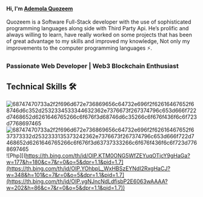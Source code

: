 <h4>Hi, I'm <a href>Ademola Quozeem</a></h4>

Quozeem is a Software Full-Stack developer with the use of sophisticated programming languages along side with Third Party Api. He’s prolific and always willing to learn, have really worked on some projects that has been of great advantage to my skills and improved my knowledge, Not only my improvements to the computer programming languages ⚡.

<h3>Passionate Web Developer | Web3 Blockchain Enthusiast </h3>

<h2>Technical Skills 🛠</h2>

![68747470733a2f2f696d672e736869656c64732e696f2f62616467652f68746d6c352d2532334533344632362e7376673f267374796c653d666f722d7468652d6261646765266c6f676f3d68746d6c35266c6f676f436f6c6f723d7768697465](https://user-images.githubusercontent.com/72305068/189480718-fd371310-f6a2-4901-8b49-e338dd9a0cf6.svg) ![68747470733a2f2f696d672e736869656c64732e696f2f62616467652f637373332d2532333135373242362e7376673f267374796c653d666f722d7468652d6261646765266c6f676f3d63737333266c6f676f436f6c6f723d7768697465](https://user-images.githubusercontent.com/72305068/189480741-0e1cfbeb-07db-46ca-8c33-e0768c70212c.svg) ![Php][(https://th.bing.com/th/id/OIP.KTM0ONG5WfZEYuqOTjcY9gHaGa?w=177&h=180&c=7&r=0&o=5&dpr=1.1&pid=1.7](https://th.bing.com/th/id/OIP.YOhbpL_WxHBSzEYNdI2RxgHaCJ?w=348&h=101&c=7&r=0&o=5&dpr=1.1&pid=1.7](https://th.bing.com/th/id/OIP.ygNJncNdLdfisbP2E6063wAAAA?w=202&h=86&c=7&r=0&o=5&dpr=1.1&pid=1.7))

<!--
**Quozeem/Quozeem** is a ✨ _special_ ✨ repository because its `README.md` (this file) appears on your GitHub profile.

Here are some ideas to get you started:

- 🔭 I’m currently working on ...
- 🌱 I’m currently learning ...
- 👯 I’m looking to collaborate on ...
- 🤔 I’m looking for help with ...
- 💬 Ask me about ...
- 📫 How to reach me: ...
- 😄 Pronouns: ...
- ⚡ Fun fact: ...
-->
